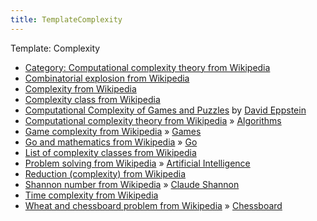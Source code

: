 ```yaml
---
title: TemplateComplexity
---
```

Template: Complexity



* [Category: Computational complexity theory from Wikipedia](https://en.wikipedia.org/wiki/Category:Computational_complexity_theory)
* [Combinatorial explosion from Wikipedia](https://en.wikipedia.org/wiki/Combinatorial_explosion)
* [Complexity from Wikipedia](https://en.wikipedia.org/wiki/Complexity)
* [Complexity class from Wikipedia](https://en.wikipedia.org/wiki/Complexity_class)
* [Computational Complexity of Games and Puzzles](http://www.ics.uci.edu/~eppstein/cgt/hard.html) by [David Eppstein](David_Eppstein "David Eppstein")
* [Computational complexity theory from Wikipedia](https://en.wikipedia.org/wiki/Computational_complexity_theory) » [Algorithms](Algorithms "Algorithms")
* [Game complexity from Wikipedia](https://en.wikipedia.org/wiki/Game_complexity) » [Games](Games "Games")
* [Go and mathematics from Wikipedia](https://en.wikipedia.org/wiki/Go_and_mathematics) » [Go](Go "Go")
* [List of complexity classes from Wikipedia](https://en.wikipedia.org/wiki/List_of_complexity_classes)
* [Problem solving from Wikipedia](https://en.wikipedia.org/wiki/Problem_solving) » [Artificial Intelligence](Artificial_Intelligence "Artificial Intelligence")
* [Reduction (complexity) from Wikipedia](https://en.wikipedia.org/wiki/Reduction_%28complexity%29)
* [Shannon number from Wikipedia](https://en.wikipedia.org/wiki/Shannon_number) » [Claude Shannon](Claude_Shannon "Claude Shannon")
* [Time complexity from Wikipedia](https://en.wikipedia.org/wiki/Time_complexity)
* [Wheat and chessboard problem from Wikipedia](https://en.wikipedia.org/wiki/Wheat_and_chessboard_problem) » [Chessboard](Chessboard "Chessboard")






 
